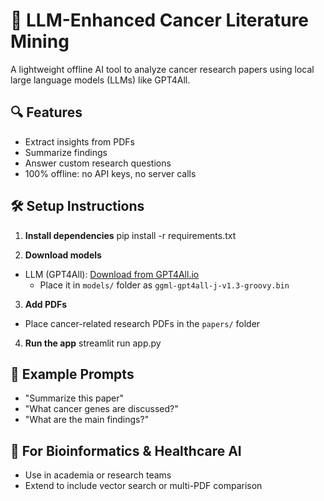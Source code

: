 # 🧬 LLM-Enhanced Cancer Literature Mining

A lightweight offline AI tool to analyze cancer research papers using local large language models (LLMs) like GPT4All.

## 🔍 Features

- Extract insights from PDFs
- Summarize findings
- Answer custom research questions
- 100% offline: no API keys, no server calls

## 🛠️ Setup Instructions

1. **Install dependencies**
pip install -r requirements.txt

2. **Download models**
- LLM (GPT4All): [Download from GPT4All.io](https://gpt4all.io/models/)
  - Place it in `models/` folder as `ggml-gpt4all-j-v1.3-groovy.bin`

3. **Add PDFs**
- Place cancer-related research PDFs in the `papers/` folder

4. **Run the app**
streamlit run app.py

## 🧠 Example Prompts

- "Summarize this paper"
- "What cancer genes are discussed?"
- "What are the main findings?"

## 💼 For Bioinformatics & Healthcare AI

- Use in academia or research teams
- Extend to include vector search or multi-PDF comparison

